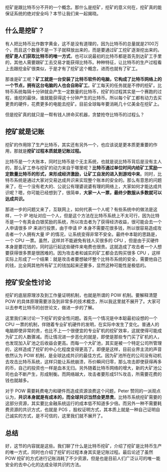 挖矿是跟比特币分不开的一个概念。那什么是挖矿，挖矿的意义何在，挖矿真的能保证系统的绝对安全吗？本节让我们来一起揭晓。

## 什么是挖矿？

有人把比特币比作数字黄金，这不是没有道理的，因为比特币的总量就是2100万个，而且这个数量不是一下子就释放出来的，而是要通过矿工挖矿逐渐挖出来的。**挖矿是人们获取比特币的唯一方式**，也可以说最初的比特币都是首先到达矿工手里的，其他人需要跟矿工去交易才能获得比特币。种种特征，让比特币的生产过程看上去跟挖金矿很类似，于是才有了挖矿这个概念，进而也就有了矿工。

那谁是矿工呢？**矿工就是一台安装了比特币软件的电脑，它构成了比特币网络上的一个节点，拥有这台电脑的人也会自称矿工**。矿工每天的任务就是不停的挖矿。比特币系统每隔十分钟就会产生一定数量的比特币，挖矿的过程其实是一个赛跑的过程，谁挖的最快，谁就能获得这十分钟产生的比特币。所以每个矿工都有动力去买更贵的硬件，花费更多的电能去挖矿。目前全球每年要消耗几十亿美金在挖矿上。

但是挖矿真的就只是一帮有钱人拼命买机器，贪婪抢夺比特币的过程么？

## 挖矿就是记账

挖矿的作用除了生产比特币，其实还有另外一个，也应该说是更本质更重要的作用，那就是**挖矿过程本质就是记账过程。**

比特币是一个大账本，同时比特币是个无主系统，也就是说比特币背后是没有主人的，那么矿工参与挖矿的动力来自于哪里呢？**比特币通过单位时间内给矿工奖励一定数量比特币的形式，来形成经济激励，让矿工自发的进入到游戏中来**。同时，比特币系统是通过大家对交易达成共识来实现整个账本的安全的。那么有意思的问题来了，在一个没有老大的、公说公有理婆说婆有理的网络上，大家如何才能达成共识呢？嗯，你可能已经想到了，很简单，**大家一人一票，最终少数服从多数就可以达成共识。**

那进一步的问题又来了，互联网上，如何代表一个人呢？有些系统中的做法是这样，一个 IP 地址对应一个人，但是这个方法在比特币系统上不太可行，因为比特币是一个有真金白银奖励的系统，所以攻击者为了获得经济收益，很可能会去一个人申请很多 IP 来进行投票，由于申请 IP 本身不需要花很多钱，所以很容易造成攻击者一个人拥有大量 IP 的情况，让系统变得非常不安全。最终中本聪的思路是，一个 CPU 一票。虽然，这样并不能避免有钱人买很多的 CPU ，但是由于买硬件本身是要花钱的，同时运行起这些硬件来电费也很贵。这就造成了攻击者一个人想要获得很多票是很困难的。因为攻击者和诚实的矿工都会去购买很多 CPU ，这样实际上形成了一个结果：就是攻击者要想破坏整个比特币系统的安全，需要他自己的钱，比全网其他所有矿工的钱加起来还要多，显然这种可能性是极低的。

## 挖矿安全性讨论

挖矿的底层原理涉及到工作量证明机制，也就是所谓的 POW 机制。要解释清楚 POW 的具体原理需要涉及到非常多的技术概念，所以我这里就不展开了。大家可以去参考比特币的创世论文，做进一步的了解。

这里我们来讨论一下挖矿的安全性问题。首先一个情况是中本聪最初设想的一个 CPU 一票的机制，伴随着专业矿机硬件的发明，在实际中发生了变化。普通人的电脑即使非常的贵，也比不上一个很便宜的专业矿机的挖矿效率，这就使得可能成为矿工的人数骤减。而让情况进一步恶化的就是，即使是那些专门买了矿机的人，也发现加入矿池之后收益会更高。而每一个大矿池，其实是被一个特定公司所管理的，这样造成了挖矿的中心化程度变得更高了。即便是这样，目前业界主流的声音依然认为 POW 机制，是全球达成共识的最佳方式。因为矿池所在的公司没有动机去攻击比特币系统，这样只能让系统崩溃，币价瞬间归零，那么攻击即使获得再多的币，自己的投资也一样是血本无归。另外随着比特币网络的增大，新的大矿池公司也会不断产生，形成制衡。而网络越大，攻击者要形成51%攻击，所需要花费的钱也就越多。

对于 POW 需要耗费电力和硬件而造成资源浪费这个问题，Peter 赞同的一派观点认为，**共识本身就是有成本的，而全球共识当然会更昂贵**。比特币系统挖矿需要的这部分资源，其实要比金融系统运行的成本低不知道多少倍。而另外一种不需要耗费资源的共识方式，也就是 POS ，股权证明方式，其本质上就是一种自己证明自己诚实的方式，是不可信的，这里我们就不展开了。

## 总结

好，这节的内容就是这些。我们聊了什么是比特币挖矿，介绍了挖矿是比特币生产的唯一方式，同时也介绍了挖矿的过程本身其实是记账过程。最后论述了虽然 POW 挖矿的方式进行记账消耗了不少资源，但是也是目前人们广泛认可的唯一能安全的去中心化的达成全球共识的方法。
